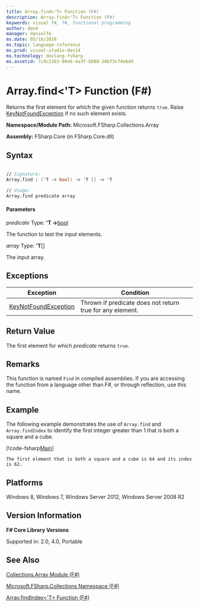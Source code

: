 ```yaml
---
title: Array.find<'T> Function (F#)
description: Array.find<'T> Function (F#)
keywords: visual f#, f#, functional programming
author: dend
manager: danielfe
ms.date: 05/16/2016
ms.topic: language-reference
ms.prod: visual-studio-dev14
ms.technology: devlang-fsharp
ms.assetid: 7c9c2263-06e6-4a3f-b080-20bf3cf4ebd9 
---
```


# Array.find<'T> Function (F#)

Returns the first element for which the given function returns `true`. Raise [KeyNotFoundException](https://msdn.microsoft.com/library/system.collections.generic.keynotfoundexception.aspx) if no such element exists.

**Namespace/Module Path:** Microsoft.FSharp.Collections.Array

**Assembly:** FSharp.Core (in FSharp.Core.dll)

## Syntax

```fsharp

// Signature:
Array.find : ('T -> bool) -> 'T [] -> 'T

// Usage:
Array.find predicate array
```

#### Parameters
*predicate*
Type: **'T -&gt;**[bool](https://msdn.microsoft.com/library/89c0cf9c-49ce-4207-a3be-555851a67dd5)

The function to test the input elements.

*array*
Type: **'T**[[]](https://msdn.microsoft.com/library/def20292-9aae-4596-9275-b94e594f8493)

The input array.

## Exceptions
|Exception|Condition|
|---------|---------|
|[KeyNotFoundException](https://msdn.microsoft.com/library/system.collections.generic.keynotfoundexception.aspx)|Thrown if predicate does not return true for any element.|

## Return Value
The first element for which *predicate* returns `true`.

## Remarks
This function is named `Find` in compiled assemblies. If you are accessing the function from a language other than F#, or through reflection, use this name.

## Example
The following example demonstrates the use of `Array.find` and `Array.findIndex` to identify the first integer greater than 1 that is both a square and a cube.

[!code-fsharp[Main](~samples/snippets/fsharp/arrays/snippet25.fs)]

```
The first element that is both a square and a cube is 64 and its index is 62.
```

## Platforms
Windows 8, Windows 7, Windows Server 2012, Windows Server 2008 R2


## Version Information
**F# Core Library Versions**

Supported in: 2.0, 4.0, Portable

## See Also
[Collections.Array Module &#40;F&#35;&#41;](Collections.Array-Module-%5BFSharp%5D.md)

[Microsoft.FSharp.Collections Namespace &#40;F&#35;&#41;](Microsoft.FSharp.Collections-Namespace-%5BFSharp%5D.md)

[Array.findIndex&#60;'T&#62; Function &#40;F&#35;&#41;](Array.findIndex%5B%27T%5D-Function-%5BFSharp%5D.md)